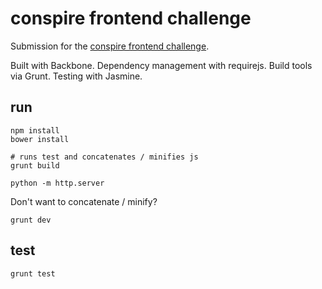 # conspire frontend challenge

Submission for the [conspire frontend challenge](https://github.com/conspire-org/challenge-frontend).

Built with Backbone.  Dependency management with requirejs.  Build tools via Grunt.  Testing with Jasmine.

## run

```
npm install
bower install

# runs test and concatenates / minifies js
grunt build

python -m http.server
```

Don't want to concatenate / minify?

```
grunt dev
```

## test

```
grunt test
```
